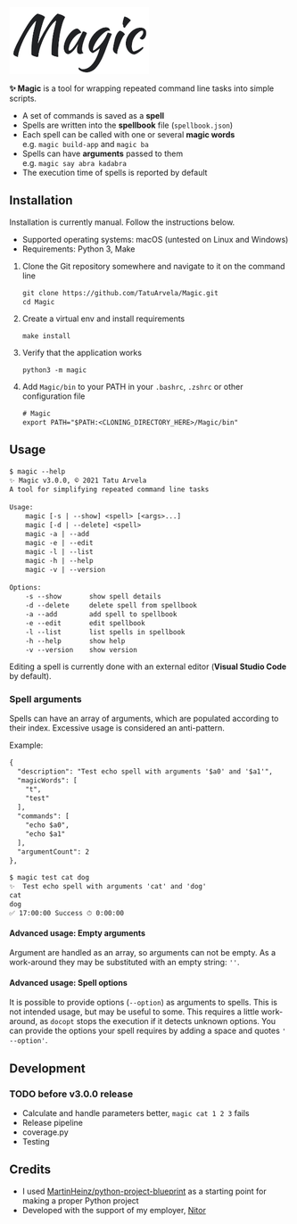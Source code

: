 ![Magic](./Magic.png "Magic")

**✨ Magic** is a tool for wrapping repeated command line tasks into simple scripts.

* A set of commands is saved as a **spell**
* Spells are written into the **spellbook** file (`spellbook.json`)
* Each spell can be called with one or several **magic words**  
  e.g. `magic build-app` and `magic ba`
* Spells can have **arguments** passed to them  
  e.g. `magic say abra kadabra`
* The execution time of spells is reported by default

## Installation

Installation is currently manual. Follow the instructions below.

* Supported operating systems: macOS (untested on Linux and Windows)
* Requirements: Python 3, Make

1. Clone the Git repository somewhere and navigate to it on the command line
   ```
   git clone https://github.com/TatuArvela/Magic.git
   cd Magic
   ```

2. Create a virtual env and install requirements
   ```
   make install
   ```

3. Verify that the application works
   ```
   python3 -m magic
   ```

4. Add `Magic/bin` to your PATH in your `.bashrc`, `.zshrc` or other configuration file
    ```
    # Magic
    export PATH="$PATH:<CLONING_DIRECTORY_HERE>/Magic/bin"
    ```

## Usage

```
$ magic --help
✨ Magic v3.0.0, © 2021 Tatu Arvela
A tool for simplifying repeated command line tasks

Usage:
    magic [-s | --show] <spell> [<args>...]
    magic [-d | --delete] <spell>
    magic -a | --add
    magic -e | --edit
    magic -l | --list
    magic -h | --help
    magic -v | --version

Options:
    -s --show       show spell details
    -d --delete     delete spell from spellbook
    -a --add        add spell to spellbook
    -e --edit       edit spellbook
    -l --list       list spells in spellbook
    -h --help       show help
    -v --version    show version
```

Editing a spell is currently done with an external editor (**Visual Studio Code** by default).

### Spell arguments

Spells can have an array of arguments, which are populated according to their index. Excessive usage is considered an
anti-pattern.

Example:

```
{
  "description": "Test echo spell with arguments '$a0' and '$a1'",
  "magicWords": [
    "t",
    "test"
  ],
  "commands": [
    "echo $a0",
    "echo $a1"
  ],
  "argumentCount": 2
},
```

```
$ magic test cat dog
✨  Test echo spell with arguments 'cat' and 'dog'
cat
dog
✅ 17:00:00 Success ⏱ 0:00:00
```

#### Advanced usage: Empty arguments

Argument are handled as an array, so arguments can not be empty. As a work-around they may be substituted with an empty
string: `''`.

#### Advanced usage: Spell options

It is possible to provide options (`--option`) as arguments to spells. This is not intended usage, but may be useful to
some. This requires a little work-around, as `docopt` stops the execution if it detects unknown options. You can provide
the options your spell requires by adding a space and quotes `' --option'`.

## Development

### TODO before v3.0.0 release

* Calculate and handle parameters better, `magic cat 1 2 3` fails
* Release pipeline
* coverage.py
* Testing

## Credits

* I used [MartinHeinz/python-project-blueprint](https://github.com/MartinHeinz/python-project-blueprint) as a starting
  point for making a proper Python project
* Developed with the support of my employer, [Nitor](https://nitor.com/)
